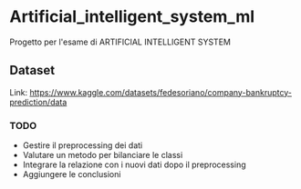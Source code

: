 # Artificial_intelligent_system_ml
 Progetto per l'esame di ARTIFICIAL INTELLIGENT SYSTEM

## Dataset
Link: https://www.kaggle.com/datasets/fedesoriano/company-bankruptcy-prediction/data

### TODO
- Gestire il preprocessing dei dati
- Valutare un metodo per bilanciare le classi
- Integrare la relazione con i nuovi dati dopo il preprocessing
- Aggiungere le conclusioni
